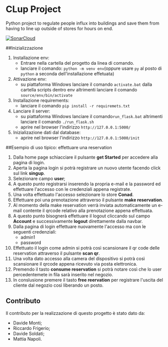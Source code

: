 # CLup Project

Python project to regulate people influx into buildings and save them from having to line up outside of stores for hours
on end.

[![SonarCloud](https://sonarcloud.io/images/project_badges/sonarcloud-white.svg)](https://sonarcloud.io/summary/new_code?id=UnimibSoftEngCourse2022_progetto-clup-1-gruppo-clup-1)

##Inizializzazione 

1. Installazione env: 
     - Entrare nella cartella del progetto da linea di comando.
     - lanciare il comando: `python -m venv env`(oppure usare `py` al posto di `python` a seconda dell'installazione effetuata)
2. Attivazione env: 
     - su piattaforma Windows lanciare il comando `activate.bat` dalla cartella scripts dentro env altrimenti lanciare il comando `source/env/bin/activate`
3. Installazione requirements:
     - lanciare il comando `pip install -r requiremets.txt`
4. Lanciare il server:
     - su piattaforma Windows lanciare il comando`run_flask.bat` altrimenti lanciare il comando `./run_flask.sh`
     - aprire nel browser l'indirizzo `http://127.0.0.1:5000/`
5. Inizializazione dati dal database:
     - aprire nel browser l'indirizzo `http://127.0.0.1:5000/init`
     
##Esempio di uso tipico: effettuare una reservation
1. Dalla home page schiacciare il pulsante **get Started** per accedere alla pagina di login.
2. Aperta la pagina login si potrà registrare un nuovo utente facendo click sul link **singup**.
3. Selezionare campo **user**;
4. A questo punto registrarsi inserendo la propria e-mail e la password ed effettuare l'accesso con le credenziali
appena registrate.
5. Una volta effettuato l'accesso selezionare lo store **Conad**. 
6. Effettuare poi una prenotazione attraverso il pulsante **make reservation**.
7. Al momento della make reservation verrà inviata automaticamente un e-mail contente il qrcode relativo alla prenotazione appena effettuata.
8. A questo punto bisognerà effettuare il logout cliccando sul campo **Account** e successivamente **logout** direttamente dalla navbar.
9. Dalla pagina di login effettuare  nuovamente l'accesso ma con le seguenti credenziali:
   - admin1
   - password
10. Effettuato il login come admin si potrà così scansionare il qr code delle reservation attraverso il pulsante **scan qr**.
11. Una volta dato accesso alla camera del dispositivo si potrà così scansionare il qrcode appena ricevuto via posta elettronica.
12. Premendo il tasto **consume reservation** si potrà notare così che lo user percedentemete in fila sarà inserito nel negozio.
13. In conslusione premere il tasto **free reervation** per registrare l'uscita del cliente dal negozio così liberando un posto.

## Contributo
Il contributo per la realizzazione di questo progetto è stato dato da:
- Davide Monti;
- Riccardo Frigerio;
- Davide Soldati;
- Mattia Napoli.












